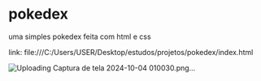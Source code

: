 # pokedex
uma simples pokedex feita com html e css


link: file:///C:/Users/USER/Desktop/estudos/projetos/pokedex/index.html


![Uploading Captura de tela 2024-10-04 010030.png…]()


